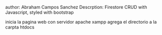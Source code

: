 author: Abraham Campos Sanchez
Descrption: Firestore CRUD with Javascript, styled with bootstrap

inicia la pagina web con servidor apache xampp
agrega el directorio a la carpta htdocs

